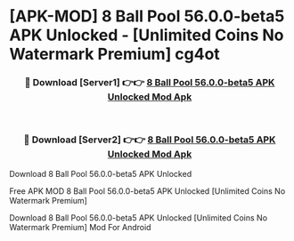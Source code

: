 # [APK-MOD] 8 Ball Pool 56.0.0-beta5 APK Unlocked - [Unlimited Coins No Watermark Premium] cg4ot



<div align="center">
<h3>🔴 Download [Server1] 👉👉 <a href="https://momento.my/?title=8_Ball_Pool_56.0.0-beta5_APK_Unlocked">8 Ball Pool 56.0.0-beta5 APK Unlocked Mod Apk</a></h3><br>

<h3>🔴 Download [Server2] 👉👉 <a href="https://momento.my/?title=8_Ball_Pool_56.0.0-beta5_APK_Unlocked">8 Ball Pool 56.0.0-beta5 APK Unlocked Mod Apk</a></h3>
</div>



Download 8 Ball Pool 56.0.0-beta5 APK Unlocked 

Free APK MOD 8 Ball Pool 56.0.0-beta5 APK Unlocked [Unlimited Coins No Watermark Premium]

Download 8 Ball Pool 56.0.0-beta5 APK Unlocked [Unlimited Coins No Watermark Premium] Mod For Android
